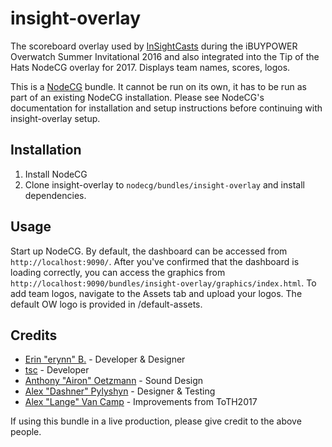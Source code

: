 # insight-overlay
The scoreboard overlay used by [InSightCasts](https://twitter.com/InSightCasts) during the iBUYPOWER Overwatch Summer Invitational 2016 and also integrated into the Tip of the Hats NodeCG overlay for 2017. Displays team names, scores, logos.

This is a [NodeCG](http://github.com/nodecg/nodecg) bundle. It cannot be run on its own, it has to be run as part of an existing NodeCG installation. Please see NodeCG's documentation for installation and setup instructions before continuing with insight-overlay setup.

## Installation
1. Install NodeCG
2. Clone insight-overlay to `nodecg/bundles/insight-overlay` and install dependencies.

## Usage
Start up NodeCG. By default, the dashboard can be accessed from `http://localhost:9090/`.
After you've confirmed that the dashboard is loading correctly, you can access the graphics from
`http://localhost:9090/bundles/insight-overlay/graphics/index.html`.
To add team logos, navigate to the Assets tab and upload your logos. The default OW logo is provided in /default-assets.

## Credits
- [Erin "erynn" B.](https://github.com/erynnb) - Developer & Designer
- [tsc](https://github.com/thesupremecommander) - Developer
- [Anthony "Airon" Oetzmann](http://aironaudio.weebly.com/) - Sound Design
- [Alex "Dashner" Pylyshyn](https://twitter.com/dashnerrr) - Designer & Testing
- [Alex "Lange" Van Camp](http://alexvan.camp/) - Improvements from ToTH2017

If using this bundle in a live production, please give credit to the above people.
